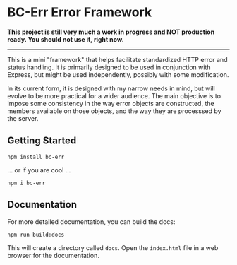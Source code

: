 # BC-Err Error Framework

**This project is still very much a work in progress and NOT production ready.  You should not use it, right now.**

---

This is a mini "framework" that helps facilitate standardized HTTP error and status handling. It is primarily designed to be used in conjunction with Express, but might be used independently, possibly with some modification.  

In its current form, it is designed with my narrow needs in mind, but will evolve to be more practical for a wider audience.  The main objective is to impose some consistency in the way error objects are constructed, the members available on those objects, and the way they are processsed by the server.

## Getting Started

```shell script
npm install bc-err
```
... or if you are cool ...
```shell script
npm i bc-err
```

## Documentation

For more detailed documentation, you can build the docs:

```npm
npm run build:docs
```

This will create a directory called `docs`. Open the `index.html` file in a web browser for the documentation.
